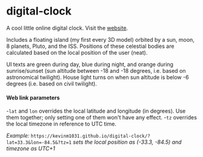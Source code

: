 # digital-clock

A cool little online digital clock.
Visit the [website](https://kevinm1031.github.io/digital-clock/).

Includes a floating island (my first every 3D model) orbited by a sun, moon, 8 planets, Pluto, and the ISS.
Positions of these celestial bodies are calculated based on the local position of the user (neat).

UI texts are green during day, blue during night, and orange during sunrise/sunset (sun altitude between -18 and -18 degrees, i.e. based on astronomical twilight).
House light turns on when sun altitude is below -6 degrees (i.e. based on civil twilight).

#### Web link parameters
-`lat` and `lon` overrides the local latitude and longitude (in degrees). Use them together; only setting one of them won't have any effect.
-`tz` overrides the local timezone in reference to UTC time.

*Example:* `https://kevinm1031.github.io/digital-clock/?lat=33.3&lon=-84.5&?tz=1` *sets the local position as (-33.3, -84.5) and timezone as UTC+1*
